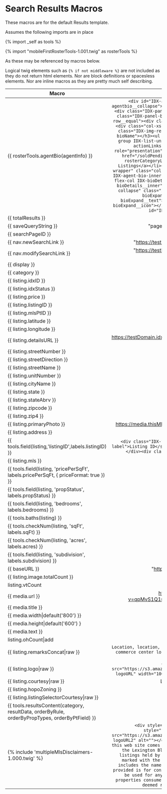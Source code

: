# Search Results Macros

These macros are for the default Results template.

Assumes the following imports are in place

{% import _self as tools %}

{% import "mobileFirstRosterTools-1.001.twig" as rosterTools %}

As these may be referenced by macros below.

Logical twig elements such as ```{% if not middleware %}``` are not included as they do not return html elements. Nor are block definitions or spacesless elements. Nor are inline macros as they are pretty much self describing.

| Macro        | Creates           
| ------------- |:-------------:
|{{ rosterTools.agentBio(agentInfo) }} | ```<div id="IDX-agentbio" class="IDX-row IDX-agentbio IDX-agentbio__collapse"><div id="IDX-bioPanelWrapper" class="col-xs-12"><div class="IDX-panel IDX-panel-default IDX-rosterAgentPanel"><div class="IDX-panel-body IDX-bioPanelBody"><div class="IDX-row IDX-row__equal"><div class="col-md-4 IDX-bioInfo"><div class="IDX-row"><div class="col-xs-12"><img alt="" src="/images/missingAgent.png" class="IDX-img-responsive IDX-rosterAgentImage"><h3 class="IDX-bioName"></h3><ul id="IDX-agentInfo-group" class="IDX-agentInfo-group IDX-list-unstyled"></ul><ul class="IDX-list-unstyled IDX-actionLinks"><li class="IDX-rosterresultsEmailLink" role="presentation"></li><li class="IDX-rosterViewSoldListings"><a href="/soldPending" title="View Active Listings" class="IDX-rosterCategoryLink"><i class="fa fa-list-ul"></i>View Sold Listings</a></li></ul></div></div></div><div id="IDX-agent-bio-wrapper" class="col-md-8 IDX-agent-bio-wrapper"><div class="IDX-row IDX-agent-bio-inner"><div id="IDX-bioDetails" class="col-xs-12 IDX-flex-col IDX-bioDetails IDX-bioDetails__limited"><span class="IDX-bioDetails__inner" style=""></span></div></div><div id="IDX-bio-collapse" class="IDX-row IDX-hidden"><div class="col-xs-12 IDX-bioExpand IDX-text-center"><span class="IDX-bioExpand__text">Expand</span><i class="fa fa-angle-down IDX-bioExpand__icon"></i></div></div></div></div></div></div></div><div id="IDX-bioResultsWrapper"></div></div>```
|{{ totalResults }}| "500""
|{{ saveQueryString }}|"page%3Dlistings%26pctPreview%3D41"
|{{ searchPageID }}|"18489"
|{{ nav.newSearchLink }}|"https://testDomain.idxbroker.com/idx/search/listingid"
|{{ nav.modifySearchLink }}|"https://testDomain.idxbroker.com/idx/search/listingid?modifySearch=true"
|{{ display }}| Y
|{{ category }}|"results"
|{{ listing.idxID }}|a000
|{{ listing.idxStatus }}|active
|{{ listing.price }}|19575000
|{{ listing.listingID }}|1313251
|{{ listing.mlsPtID }}|1
|{{ listing.latitude }}|37.665157
|{{ listing.longitude }}|-116.025575
|{{ listing.detailsURL }}|https://testDomain.idxbroker.com/idx/details/listing/a000/1313251/123-Fake-Streeet
|{{ listing.streetNumber }}|123
|{{ listing.streetDirection }}|N
|{{ listing.streetName }}|Fake Street
|{{ listing.unitNumber }}|1
|{{ listing.cityName }}|Fake Town
|{{ listing.state }}|fakeState
|{{ listing.stateAbrv }}|FS
|{{ listing.zipcode }}|99999
|{{ listing.zip4 }}|1111
|{{ listing.primaryPhoto }}|https://media.thisMLS.com/mls/listingpics/bigphoto/051/1313251.jpg
|{{ listing.address }}|123 Fake Street
|{{ tools.field(listing,'listingID',labels.listingID) }}|```<div class="IDX-field-listingID IDX-field "><span class="IDX-label">Listing ID</span><span class="IDX-resultsText">1313251</span></div><div class="IDX-market IDX-resultsField">FMLS</div>```
|{{ listing.mls }}|a000
|{{ tools.field(listing, 'pricePerSqFt', labels.pricePerSqFt, { priceFormat: true }) }}|add html here
|{{ tools.field(listing, 'propStatus', labels.propStatus) }}|add html here
|{{ tools.field(listing, 'bedrooms', labels.bedrooms) }}|add html here
|{{ tools.baths(listing) }}|add html here
|{{ tools.checkNum(listing, 'sqFt', labels.sqFt) }}|add html here
|{{ tools.checkNum(listing, 'acres', labels.acres) }}|add html here
|{{ tools.field(listing, 'subdivision', labels.subdivision) }}|add html here
|{{ baseURL }}|"https://testDomain.idxbroker.com/idx/"
|{{ listing.image.totalCount }}|1
|listing.vtCount| 1
|{{ media.url }}| https://www.youtube.com/watch?v=qpMvS1Q1sos&list=PL628B1FFF96678C60&index=148
|{{ media.title }}| Virtual Tour
|{{ media.width&#124;default('800') }}|800
|{{ media.height&#124;default('600') }|600
|{{ media.text }}|Stuff and things
|listing.ohCount&#124;add| 1
|{{ listing.remarksConcat&#124;raw }}|```Location, location, location!! Where everybody wants to be, regional commerce center location with potential for immediate success and high returns!```
|{{ listing.logo&#124;raw }}|```<div class="IDX-MLSLogo"><img src="https://s3.amazonaws.com/staticos.idxbroker.com/mls-logos/a175-logoURL" width="100" height="50" border="0" alt="MLS Logo"></div>```
|{{ listing.courtesy&#124;raw }}|Listing courtesy of a Fake Office
|{{ listing.hopoZoning }}|<label>Hopo Zoning:</label>r2581403433
|{{ listing.listingSelectorCourtesy&#124;raw }}|
|{{ tools.resultsContent(category, resultData, orderByRule, orderByPropTypes, orderByPtField) }}|add html here
| {% include 'multipleMlsDisclaimers-1.000.twig' %}|```<div style="text-align:left; padding:10px 0;"><div style="float:left; padding-right:8px;"><img src="https://s3.amazonaws.com/staticos.idxbroker.com/mls-logos/a175-logoURL2" alt=""></div>The data relating to real estate for sale on this web site comes in part from the Internet Data Exchange (IDX) of the Lexington Bluegrass Multiple Listing System. Real estate listings held by brokerage firms other than DEMO - Antonio are marked with the IDX logo and detailed information about them includes the name of the listing brokers. The information being provided is for consumers' personal, non-commercial use and may not be used for any purpose other than to identify prospective properties consumers may be interested in purchasing. Information deemed reliable but is not guaranteed.</div>```
